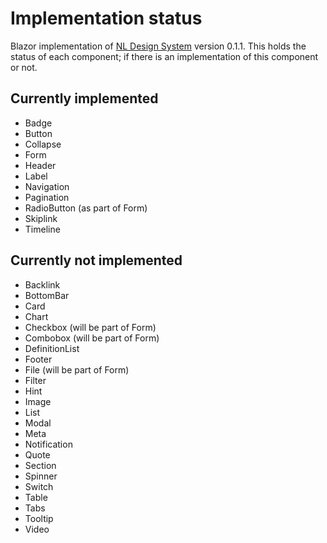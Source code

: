 # Implementation status
Blazor implementation of [NL Design System](https://nl-design-system.gitlab.io/nl-design-system/index.html) version 0.1.1.
This holds the status of each component; if there is an implementation of this component or not.

## Currently implemented

- Badge
- Button
- Collapse
- Form
- Header
- Label
- Navigation
- Pagination
- RadioButton (as part of Form)
- Skiplink
- Timeline

## Currently not implemented

- Backlink
- BottomBar
- Card
- Chart
- Checkbox (will be part of Form)
- Combobox (will be part of Form)
- DefinitionList
- Footer
- File (will be part of Form)
- Filter
- Hint
- Image
- List
- Modal
- Meta
- Notification
- Quote
- Section
- Spinner
- Switch
- Table
- Tabs
- Tooltip
- Video
